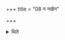 +++
title = "08 न नखेन"

+++

<details><summary>थिते</summary>

8. He does not cut by means of his nail.
</details>
